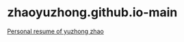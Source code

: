 # zhaoyuzhong.github.io-main
 [Personal resume of yuzhong zhao]([https://github.com/callsys/zhaoyuzhong.github.io-main/blob/main/Zhaoyuzhong.htm](https://callsys.github.io/zhaoyuzhong.github.io-main/)https://callsys.github.io/zhaoyuzhong.github.io-main/)
